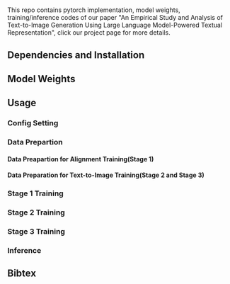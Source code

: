 #
This repo contains pytorch implementation, model weights, training/inference codes of our paper "An Empirical Study and Analysis of Text-to-Image Generation Using Large Language Model-Powered Textual Representation", click our project page for more details.

## Dependencies and Installation

## Model Weights

## Usage

### Config Setting

### Data Prepartion

#### Data Preapartion for Alignment Training(Stage 1)

#### Data Preparation for Text-to-Image Training(Stage 2 and Stage 3)

### Stage 1 Training

### Stage 2 Training

### Stage 3 Training 

### Inference

## Bibtex
